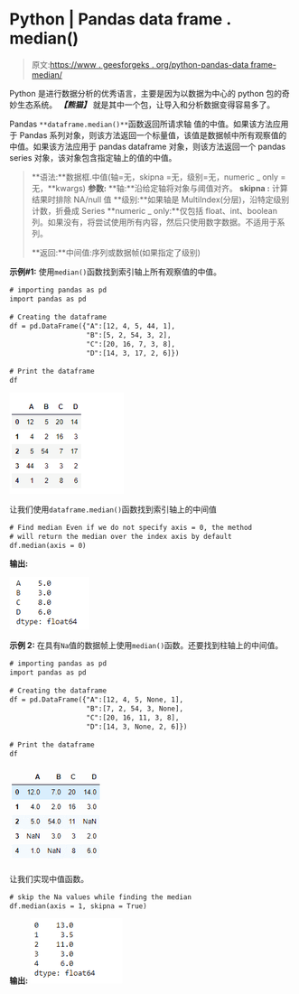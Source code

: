 # Python | Pandas data frame . median()

> 原文:[https://www . geesforgeks . org/python-pandas-data frame-median/](https://www.geeksforgeeks.org/python-pandas-dataframe-median/)

Python 是进行数据分析的优秀语言，主要是因为以数据为中心的 python 包的奇妙生态系统。 ***【熊猫】*** 就是其中一个包，让导入和分析数据变得容易多了。

Pandas `**dataframe.median()**`函数返回所请求轴
值的中值。如果该方法应用于 Pandas 系列对象，则该方法返回一个标量值，该值是数据帧中所有观察值的中值。如果该方法应用于 pandas dataframe 对象，则该方法返回一个 pandas series 对象，该对象包含指定轴上的值的中值。

> **语法:**数据框.中值(轴=无，skipna =无，级别=无，numeric _ only =无，**kwargs)
> **参数:**
> **轴:**沿给定轴将对象与阈值对齐。
> **skipna :** 计算结果时排除 NA/null 值
> **级别:**如果轴是 MultiIndex(分层)，沿特定级别计数，折叠成 Series
> **numeric _ only:**仅包括 float、int、boolean 列。如果没有，将尝试使用所有内容，然后只使用数字数据。不适用于系列。
> 
> **返回:**中间值:序列或数据帧(如果指定了级别)

**示例#1:** 使用`median()`函数找到索引轴上所有观察值的中值。

```
# importing pandas as pd
import pandas as pd

# Creating the dataframe 
df = pd.DataFrame({"A":[12, 4, 5, 44, 1],
                   "B":[5, 2, 54, 3, 2],
                   "C":[20, 16, 7, 3, 8], 
                   "D":[14, 3, 17, 2, 6]})

# Print the dataframe
df
```

![](img/06fb933825fd3c59f9328866de87d49e.png)

让我们使用`dataframe.median()`函数找到索引轴上的中间值

```
# Find median Even if we do not specify axis = 0, the method 
# will return the median over the index axis by default
df.median(axis = 0)
```

**输出:**

![](img/0c310a89a829d8abd489dc169673695a.png)

**示例 2:** 在具有`Na`值的数据帧上使用`median()`函数。还要找到柱轴上的中间值。

```
# importing pandas as pd
import pandas as pd

# Creating the dataframe 
df = pd.DataFrame({"A":[12, 4, 5, None, 1],
                   "B":[7, 2, 54, 3, None], 
                   "C":[20, 16, 11, 3, 8], 
                   "D":[14, 3, None, 2, 6]})

# Print the dataframe
df
```

![](img/e093b7a9e106096a3cc650fe549a1cbe.png)

让我们实现中值函数。

```
# skip the Na values while finding the median
df.median(axis = 1, skipna = True)
```

**输出:**
![](img/6bf433a880b9e086df6131b965e77aa6.png)